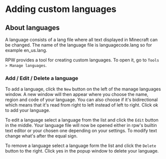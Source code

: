 # Adding custom languages

## About languages

A language consists of a lang file where all text displayed in Minecraft can be changed. The name of the language file
is languagecode.lang so for example en_us.lang.

RPW provides a tool for creating custom languages. To open it, go to `Tools > Manage languages`.

### Add / Edit / Delete a language

To add a language, click the `New` button on the left of the manage languages window. A new window will then appear
where you choose the name, region and code of your language. You can also choose if it's bidirectional which means that
it's read from right to left instead of left to right. Click ok to add your language.

To edit a language select a language from the list and click the `Edit` button in the middle. Your language file will
now be opened either in rpw's builtin text editor or your chosen one depending on your settings. To modify text change
what's after the equal sign.

To remove a language select a language form the list and click the `Delete` button to the right. Click yes in the popup
window to delete your language.
